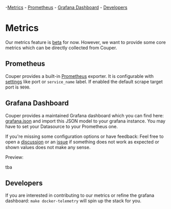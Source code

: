-[Metrics](#metrics)
    - [Prometheus](#prometheus)
    - [Grafana Dashboard](#grafana-dashboard)
    - [Developers](#developers)

# Metrics

Our metrics feature is [beta](./BETA.md) for now. However, we want to provide some core metrics which can be directly collected from Couper.

## Prometheus

Couper provides a built-in [Prometheus](https://prometheus.io/) exporter. It is configurable with [settings](./REFERENCE.md#settings-block) like port or `service_name` label. If enabled the default scrape target port is `9090`.

## Grafana Dashboard

Couper provides a maintained Grafana dashboard which you can find here: [grafana.json](./../grafana.json)
and import this JSON model to your grafana instance.
You may have to set your Datasource to your Prometheus one.

If you're missing some configuration options or have feedback: Feel free to open a [discussion](https://github.com/avenga/couper/discussions) or
an [issue](https://github.com/avenga/couper/issues) if something does not work as expected or shown values does not make any sense.

Preview:

tba

## Developers

If you are interested in contributing to our metrics or refine the grafana dashboard: `make docker-telemetry` will spin up the stack for you.
